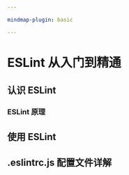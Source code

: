 ```yaml
---

mindmap-plugin: basic

---
```


# ESLint 从入门到精通
## 认识 ESLint
### ESLint 原理
## 使用 ESLint
## .eslintrc.js 配置文件详解
